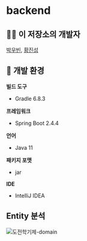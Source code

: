 # backend



## 🧑‍💻 이 저장소의 개발자

[박우빈](https://github.com/Woobeen906), [황진성](https://github.com/JinseongHwang)



## 📑 개발 환경

**빌드 도구**

- Gradle 6.8.3

**프레임워크**

- Spring Boot 2.4.4

**언어**

- Java 11

**패키지 포맷**

- jar

**IDE**

- IntelliJ IDEA

## Entity 분석

![도전학기제-domain](https://user-images.githubusercontent.com/52629158/118964213-3a5dd300-b9a2-11eb-9beb-a7b75c9dbb2b.png)

